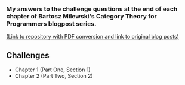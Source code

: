 ### My answers to the challenge questions at the end of each chapter of Bartosz Milewski's Category Theory for Programmers blogpost series.
[(Link to repository with PDF conversion and link to original blog posts)](https://github.com/hmemcpy/milewski-ctfp-pdf)

## Challenges
  - Chapter 1 (Part One, Section 1)
  - Chapter 2 (Part Two, Section 2)
